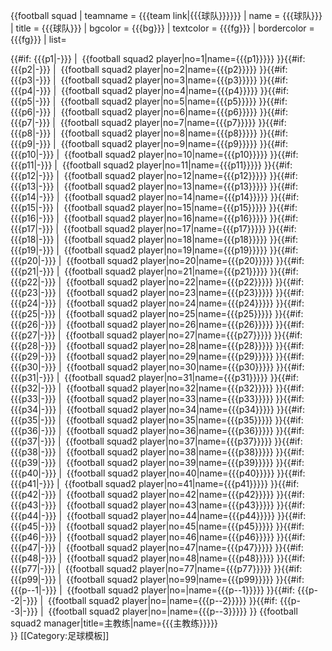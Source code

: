 <includeonly>{{football squad
| teamname = {{{team link|{{{球队}}}}}}
| name = {{{球队}}}
| title = {{{球队}}}
| bgcolor = {{{bg}}}
| textcolor = {{{fg}}}
| bordercolor = {{{fg}}}
| list=<div>
{{#if: {{{p1|<noinclude>-</noinclude>}}} | &nbsp;{{football squad2 player|no=1|name={{{p1}}}}}
}}{{#if: {{{p2|<noinclude>-</noinclude>}}} | &nbsp;{{football squad2 player|no=2|name={{{p2}}}}}
}}{{#if: {{{p3|<noinclude>-</noinclude>}}} | &nbsp;{{football squad2 player|no=3|name={{{p3}}}}}
}}{{#if: {{{p4|<noinclude>-</noinclude>}}} | &nbsp;{{football squad2 player|no=4|name={{{p4}}}}}
}}{{#if: {{{p5|<noinclude>-</noinclude>}}} | &nbsp;{{football squad2 player|no=5|name={{{p5}}}}}
}}{{#if: {{{p6|<noinclude>-</noinclude>}}} | &nbsp;{{football squad2 player|no=6|name={{{p6}}}}}
}}{{#if: {{{p7|<noinclude>-</noinclude>}}} | &nbsp;{{football squad2 player|no=7|name={{{p7}}}}}
}}{{#if: {{{p8|<noinclude>-</noinclude>}}} | &nbsp;{{football squad2 player|no=8|name={{{p8}}}}}
}}{{#if: {{{p9|<noinclude>-</noinclude>}}} | &nbsp;{{football squad2 player|no=9|name={{{p9}}}}}
}}{{#if: {{{p10|<noinclude>-</noinclude>}}} | &nbsp;{{football squad2 player|no=10|name={{{p10}}}}}
}}{{#if: {{{p11|<noinclude>-</noinclude>}}} | &nbsp;{{football squad2 player|no=11|name={{{p11}}}}}
}}{{#if: {{{p12|<noinclude>-</noinclude>}}} | &nbsp;{{football squad2 player|no=12|name={{{p12}}}}}
}}{{#if: {{{p13|<noinclude>-</noinclude>}}} | &nbsp;{{football squad2 player|no=13|name={{{p13}}}}}
}}{{#if: {{{p14|<noinclude>-</noinclude>}}} | &nbsp;{{football squad2 player|no=14|name={{{p14}}}}}
}}{{#if: {{{p15|<noinclude>-</noinclude>}}} | &nbsp;{{football squad2 player|no=15|name={{{p15}}}}}
}}{{#if: {{{p16|<noinclude>-</noinclude>}}} | &nbsp;{{football squad2 player|no=16|name={{{p16}}}}}
}}{{#if: {{{p17|<noinclude>-</noinclude>}}} | &nbsp;{{football squad2 player|no=17|name={{{p17}}}}}
}}{{#if: {{{p18|<noinclude>-</noinclude>}}} | &nbsp;{{football squad2 player|no=18|name={{{p18}}}}}
}}{{#if: {{{p19|<noinclude>-</noinclude>}}} | &nbsp;{{football squad2 player|no=19|name={{{p19}}}}}
}}{{#if: {{{p20|<noinclude>-</noinclude>}}} | &nbsp;{{football squad2 player|no=20|name={{{p20}}}}}
}}{{#if: {{{p21|<noinclude>-</noinclude>}}} | &nbsp;{{football squad2 player|no=21|name={{{p21}}}}}
}}{{#if: {{{p22|<noinclude>-</noinclude>}}} | &nbsp;{{football squad2 player|no=22|name={{{p22}}}}}
}}{{#if: {{{p23|<noinclude>-</noinclude>}}} | &nbsp;{{football squad2 player|no=23|name={{{p23}}}}}
}}{{#if: {{{p24|<noinclude>-</noinclude>}}} | &nbsp;{{football squad2 player|no=24|name={{{p24}}}}}
}}{{#if: {{{p25|<noinclude>-</noinclude>}}} | &nbsp;{{football squad2 player|no=25|name={{{p25}}}}}
}}{{#if: {{{p26|<noinclude>-</noinclude>}}} | &nbsp;{{football squad2 player|no=26|name={{{p26}}}}}
}}{{#if: {{{p27|<noinclude>-</noinclude>}}} | &nbsp;{{football squad2 player|no=27|name={{{p27}}}}}
}}{{#if: {{{p28|<noinclude>-</noinclude>}}} | &nbsp;{{football squad2 player|no=28|name={{{p28}}}}}
}}{{#if: {{{p29|<noinclude>-</noinclude>}}} | &nbsp;{{football squad2 player|no=29|name={{{p29}}}}}
}}{{#if: {{{p30|<noinclude>-</noinclude>}}} | &nbsp;{{football squad2 player|no=30|name={{{p30}}}}}
}}{{#if: {{{p31|<noinclude>-</noinclude>}}} | &nbsp;{{football squad2 player|no=31|name={{{p31}}}}}
}}{{#if: {{{p32|<noinclude>-</noinclude>}}} | &nbsp;{{football squad2 player|no=32|name={{{p32}}}}}
}}{{#if: {{{p33|<noinclude>-</noinclude>}}} | &nbsp;{{football squad2 player|no=33|name={{{p33}}}}}
}}{{#if: {{{p34|<noinclude>-</noinclude>}}} | &nbsp;{{football squad2 player|no=34|name={{{p34}}}}}
}}{{#if: {{{p35|<noinclude>-</noinclude>}}} | &nbsp;{{football squad2 player|no=35|name={{{p35}}}}}
}}{{#if: {{{p36|<noinclude>-</noinclude>}}} | &nbsp;{{football squad2 player|no=36|name={{{p36}}}}}
}}{{#if: {{{p37|<noinclude>-</noinclude>}}} | &nbsp;{{football squad2 player|no=37|name={{{p37}}}}}
}}{{#if: {{{p38|<noinclude>-</noinclude>}}} | &nbsp;{{football squad2 player|no=38|name={{{p38}}}}}
}}{{#if: {{{p39|<noinclude>-</noinclude>}}} | &nbsp;{{football squad2 player|no=39|name={{{p39}}}}}
}}{{#if: {{{p40|<noinclude>-</noinclude>}}} | &nbsp;{{football squad2 player|no=40|name={{{p40}}}}}
}}{{#if: {{{p41|<noinclude>-</noinclude>}}} | &nbsp;{{football squad2 player|no=41|name={{{p41}}}}}
}}{{#if: {{{p42|<noinclude>-</noinclude>}}} | &nbsp;{{football squad2 player|no=42|name={{{p42}}}}}
}}{{#if: {{{p43|<noinclude>-</noinclude>}}} | &nbsp;{{football squad2 player|no=43|name={{{p43}}}}}
}}{{#if: {{{p44|<noinclude>-</noinclude>}}} | &nbsp;{{football squad2 player|no=44|name={{{p44}}}}}
}}{{#if: {{{p45|<noinclude>-</noinclude>}}} | &nbsp;{{football squad2 player|no=45|name={{{p45}}}}}
}}{{#if: {{{p46|<noinclude>-</noinclude>}}} | &nbsp;{{football squad2 player|no=46|name={{{p46}}}}}
}}{{#if: {{{p47|<noinclude>-</noinclude>}}} | &nbsp;{{football squad2 player|no=47|name={{{p47}}}}}
}}{{#if: {{{p48|<noinclude>-</noinclude>}}} | &nbsp;{{football squad2 player|no=48|name={{{p48}}}}}
}}{{#if: {{{p77|<noinclude>-</noinclude>}}} | &nbsp;{{football squad2 player|no=77|name={{{p77}}}}}
}}{{#if: {{{p99|<noinclude>-</noinclude>}}} | &nbsp;{{football squad2 player|no=99|name={{{p99}}}}}
}}{{#if: {{{p--1|<noinclude>-</noinclude>}}} | &nbsp;{{football squad2 player|no=|name={{{p--1}}}}}
}}{{#if: {{{p--2|<noinclude>-</noinclude>}}} | &nbsp;{{football squad2 player|no=|name={{{p--2}}}}}
}}{{#if: {{{p--3|<noinclude>-</noinclude>}}} | &nbsp;{{football squad2 player|no=|name={{{p--3}}}}}
}}&nbsp;{{football squad2 manager|title=主教练|name={{{主教练}}}}}</div>
}}<noinclude>
[[Category:足球模板]]
</noinclude>
</includeonly>